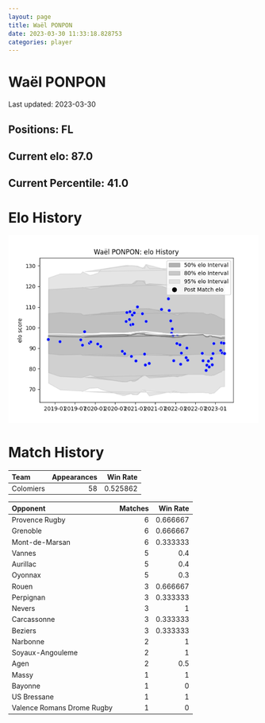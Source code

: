```yaml
---  
layout: page  
title: Waël PONPON  
date: 2023-03-30 11:33:18.828753  
categories: player  
---
```

# Waël PONPON


Last updated: 2023-03-30
## Positions: FL

## Current elo: 87.0

## Current Percentile: 41.0

# Elo History


![elo history](history_WaëlPONPON.png)
# Match History


| Team      |   Appearances |   Win Rate |
|:----------|--------------:|-----------:|
| Colomiers |            58 |   0.525862 |

| Opponent                   |   Matches |   Win Rate |
|:---------------------------|----------:|-----------:|
| Provence Rugby             |         6 |   0.666667 |
| Grenoble                   |         6 |   0.666667 |
| Mont-de-Marsan             |         6 |   0.333333 |
| Vannes                     |         5 |   0.4      |
| Aurillac                   |         5 |   0.4      |
| Oyonnax                    |         5 |   0.3      |
| Rouen                      |         3 |   0.666667 |
| Perpignan                  |         3 |   0.333333 |
| Nevers                     |         3 |   1        |
| Carcassonne                |         3 |   0.333333 |
| Beziers                    |         3 |   0.333333 |
| Narbonne                   |         2 |   1        |
| Soyaux-Angouleme           |         2 |   1        |
| Agen                       |         2 |   0.5      |
| Massy                      |         1 |   1        |
| Bayonne                    |         1 |   0        |
| US Bressane                |         1 |   1        |
| Valence Romans Drome Rugby |         1 |   0        |